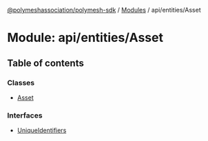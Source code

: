 [@polymeshassociation/polymesh-sdk](../README.md) / [Modules](../modules.md) / api/entities/Asset

# Module: api/entities/Asset

## Table of contents

### Classes

- [Asset](../classes/api_entities_Asset.Asset.md)

### Interfaces

- [UniqueIdentifiers](../interfaces/api_entities_Asset.UniqueIdentifiers.md)
